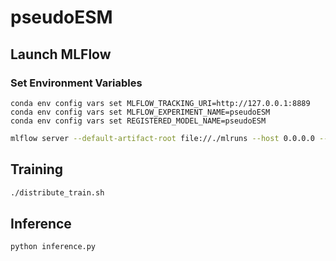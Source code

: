# pseudoESM


## Launch MLFlow

### Set Environment Variables
```
conda env config vars set MLFLOW_TRACKING_URI=http://127.0.0.1:8889
conda env config vars set MLFLOW_EXPERIMENT_NAME=pseudoESM
conda env config vars set REGISTERED_MODEL_NAME=pseudoESM
```

```bash
mlflow server --default-artifact-root file://./mlruns --host 0.0.0.0 --port 8889
```


## Training
```bash
./distribute_train.sh
```


## Inference

```bash
python inference.py
```